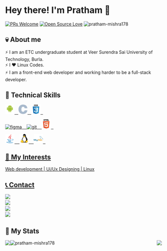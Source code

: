 # Hey there! I'm Pratham 👋

[![PRs Welcome](https://img.shields.io/badge/PRs-welcome-brightgreen.svg?style=flat&logo=github)](https://github.com/Pratham-Mishra178)
[![Open Source Love](https://badges.frapsoft.com/os/v2/open-source.svg?v=103)](https://github.com/Pratham-Mishra178)
<img src="https://komarev.com/ghpvc/?username=pratham-mishra178&label=Profile%20views&color=0e75b6&style=flat" alt="pratham-mishra178" />


## 💀 About me 

⚡ I am an ETC undergraduate student at Veer Surendra Sai University of Technology, Burla. <br>
⚡ I ❤ Linux Codes. <br>
⚡ I am a front-end web developer and working harder to be a full-stack developer.


## 🥇 Technical Skills 


<p align="left"> <a href="https://developer.android.com" target="_blank"> <img src="https://raw.githubusercontent.com/devicons/devicon/master/icons/android/android-original-wordmark.svg" alt="android" width="30height="30  </a>&nbsp&nbsp  
  <a href="https://www.cprogramming.com/" target="_blank"> <img src="https://raw.githubusercontent.com/devicons/devicon/master/icons/c/c-original.svg" alt="c" width="30ight="30</a>&nbsp&nbsp
  <a href="https://www.w3schools.com/css/" target="_blank"> <img src="https://raw.githubusercontent.com/devicons/devicon/master/icons/css3/css3-original-wordmark.svg" alt="css3" width="30ight="30</a>&nbsp&nbsp </p>
    <p align="left">
  <a href="https://www.figma.com/" target="_blank"> <img src="https://www.vectorlogo.zone/logos/figma/figma-icon.svg" alt="figma" width="30ight="30</a> &nbsp&nbsp
  <a href="https://git-scm.com/" target="_blank"> <img src="https://www.vectorlogo.zone/logos/git-scm/git-scm-icon.svg" alt="git" width="30ight="30</a> &nbsp&nbsp
  <a href="https://www.w3.org/html/" target="_blank"> <img src="https://raw.githubusercontent.com/devicons/devicon/master/icons/html5/html5-original-wordmark.svg" alt="html5" width="30ight="30</a>&nbsp&nbsp </p>
    <p align="left">
  <a href="https://www.java.com" target="_blank"> <img src="https://raw.githubusercontent.com/devicons/devicon/master/icons/java/java-original.svg" alt="java" width="30ight="30</a> &nbsp&nbsp
  <a href="https://www.linux.org/" target="_blank"> <img src="https://raw.githubusercontent.com/devicons/devicon/master/icons/linux/linux-original.svg" alt="linux" width="30ight="30</a> &nbsp&nbsp
  <a href="https://www.mysql.com/" target="_blank"> <img src="https://raw.githubusercontent.com/devicons/devicon/master/icons/mysql/mysql-original-wordmark.svg" alt="mysql" width="30ight="30</a>&nbsp&nbsp </p>

## 🧩 My Interests 

Web development | Ui/Ux Designing | Linux

## 📞 Contact 

<a>[<img src="https://img.icons8.com/color/30/000000/whatsapp--v3.png"/>](https://wa.me/7970625661)</a>   
<a>[<img src="https://img.icons8.com/fluent/30/000000/gmail-new.png"/>](mailto:prathammishra178@gmail.com)</a>    
<a>[<img src="https://img.icons8.com/color/30/000000/twitter--v1.png"/>](https://twitter.com/pratish_kumar_1)</a>   
<a>[<img src="https://img.icons8.com/color/30/000000/linkedin.png"/>](https://www.linkedin.com/in/pratham-mishra-81a794204/)

## 🎯  My Stats 



<img align="left" src="https://github-readme-stats.vercel.app/api?username=pratham-mishra178&show_icons=true&theme=onedark&include_all_commits=true" />
<img align="right" src="https://github-readme-stats.vercel.app/api/top-langs/?username=pratham-mishra178&show_icons=true&theme=onedark&layout=compact" />
<img align="left" src="https://github-readme-streak-stats.herokuapp.com/?user=pratham-mishra178&theme=onedark" alt="pratham-mishra178" />


